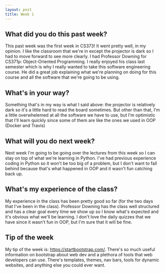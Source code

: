 ```yaml
---
layout: post
title: Week 1
---
```


## What did you do this past week?


This past week was the first week in CS373! It went pretty well, in my opinion. I like the classroom that we're in except the projector is dark so I had to move forward to see more clearly. I had Professor Downing for CS371p: Object-Oriented Programming. I really enjoyed his class last semester which is why I really wanted to take this software engineering course. He did a great job explaining what we're planning on doing for this course and all the software that we're going to be using.


## What's in your way?


Something that's in my way is what I said above: the projector is relatively dark so it's a little hard to read the board sometimes. But other than that, I'm a little overwhelemed at all the software we have to use, but I'm optimistic that I'll learn quickly since some of them are like the ones we used in OOP (Docker and Travis)

## What will you do next week?


Next week I'm going to be going over the lectures from this week so I can stay on top of what we're learning in Python. I've had previous experience coding in Python so it won't be too big of a problem, but I don't want to fall behind because that's what happened in OOP and it wasn't fun catching back up.


## What's my experience of the class?


My experience in the class has been pretty good so far (for the two days that I've been in the class). Professor Downing has the class well structured and has a clear goal every time we show up so I know what's expected and it's obvious what we'll be learning. I don't love the daily quizzes that we have since it wasn't fun in OOP, but I'm sure that it will be fine.


## Tip of the week


My tip of the week is: <https://startbootstrap.com/>. There's so much useful information on bootstrap about web dev and a plethora of tools that web developers can use. There's templates, themes, nav bars, tools for dynamic websites, and anything else you could ever want. 